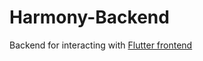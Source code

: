 # Harmony-Backend
Backend for interacting with [Flutter frontend](https://github.com/goobGoblin/Harmony)
